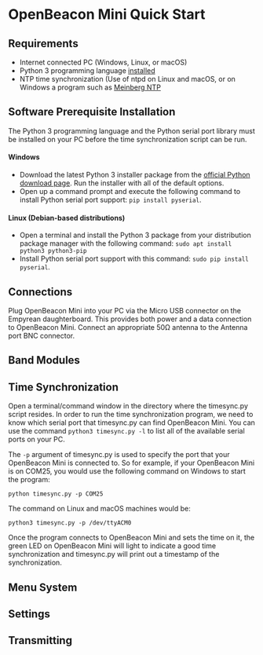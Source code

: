 OpenBeacon Mini Quick Start
===========================

Requirements
------------

* Internet connected PC (Windows, Linux, or macOS)
* Python 3 programming language [installed](https://www.python.org/)
* NTP time synchronization (Use of ntpd on Linux and macOS, or on Windows a program such as [Meinberg NTP](https://www.meinbergglobal.com/english/sw/)

Software Prerequisite Installation
----------------------------------
The Python 3 programming language and the Python serial port library must be installed on your PC before the time synchronization script can be run.

#### Windows
* Download the latest Python 3 installer package from the [official Python download page](https://www.python.org/downloads/). Run the installer with all of the default options.
* Open up a command prompt and execute the following command to install Python serial port support:
`pip install pyserial`.

#### Linux (Debian-based distributions)
* Open a terminal and install the Python 3 package from your distribution package manager with the following command: `sudo apt install python3 python3-pip`
* Install Python serial port support with this command: `sudo pip install pyserial`.

Connections
-----------
Plug OpenBeacon Mini into your PC via the Micro USB connector on the Empyrean daughterboard. This provides both power and a data connection to OpenBeacon Mini. Connect an appropriate 50&Omega; antenna to the Antenna port BNC connector.

Band Modules
------------

Time Synchronization
--------------------
Open a terminal/command window in the directory where the timesync.py script resides. In order to run the time synchronization program, we need to know which serial port that timesync.py can find OpenBeacon Mini. You can use the command `python3 timesync.py -l` to list all of the available serial ports on your PC.

The `-p` argument of timesync.py is used to specify the port that your OpenBeacon Mini is connected to.  So for example, if your OpenBeacon Mini is on COM25, you would use the following command on Windows to start the program:

`python timesync.py -p COM25`

The command on Linux and macOS machines would be:

`python3 timesync.py -p /dev/ttyACM0`

Once the program connects to OpenBeacon Mini and sets the time on it, the green LED on OpenBeacon Mini will light to indicate a good time synchronization and timesync.py will print out a timestamp of the synchronization.

Menu System
-----------

Settings
--------

Transmitting
------------
